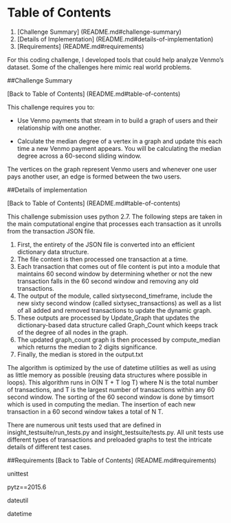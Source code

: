 # Table of Contents

1. [Challenge Summary] (README.md#challenge-summary)
2. [Details of Implementation] (README.md#details-of-implementation)
3. [Requirements] (README.md#requirements)

For this coding challenge, I developed tools that could help analyze Venmo’s dataset. Some of the challenges here mimic real world problems.


##Challenge Summary

[Back to Table of Contents] (README.md#table-of-contents)

This challenge requires you to:

- Use Venmo payments that stream in to build a  graph of users and their relationship with one another.

- Calculate the median degree of a vertex in a graph and update this each time a new Venmo payment appears. You will be calculating the median degree across a 60-second sliding window.

The vertices on the graph represent Venmo users and whenever one user pays another user, an edge is formed between the two users.

##Details of implementation

[Back to Table of Contents] (README.md#table-of-contents)

This challenge submission uses python 2.7. The following steps are taken in the main computational engine that processes each transaction as it unrolls from the transaction JSON file.

1. First, the entirety of the JSON file is converted into an efficient dictionary data structure. 
2. The file content is then processed one transaction at a time.
3. Each transaction that comes out of file content is put into a module that maintains 60 second window by determining whether or not the new transaction falls in the 60 second window and removing any old transactions.
4. The output of the module, called sixtysecond_timeframe, include the new sixty second window (called sixtysec_transactions) as well as a list of all added and removed transactions to update the dynamic graph.
5. These outputs are processed by Update_Graph that updates the dictionary-based data structure called Graph_Count which keeps track of the degree of all nodes in the graph.
6. The updated graph_count graph is then processed by compute_median which returns the median to 2 digits significance.
7. Finally, the median is stored in the output.txt

The algorithm is optimized by the use of datetime utilities as well as using as little memory as possible (reusing data structures where possible in loops). This algorithm runs in O(N T + T log T) where N is the total number of transactions, and T is the largest number of transactions within any 60 second window. The sorting of the 60 second window is done by timsort which is used in computing the median. The insertion of each new transaction in a 60 second window takes a total of N T.   

There are numerous unit tests used that are defined in insight_testsuite/run_tests.py and insight_testsuite/tests.py. All unit tests use different types of transactions and preloaded graphs to test the intricate details of different test cases. 

##Requirements
[Back to Table of Contents] (README.md#requirements)

unittest

pytz==2015.6

dateutil

datetime
